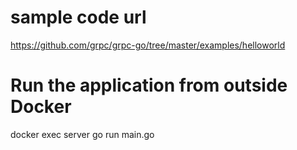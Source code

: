 # sample code url
https://github.com/grpc/grpc-go/tree/master/examples/helloworld

# Run the application from outside Docker
docker exec server go run main.go